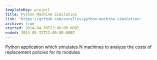 ```yaml
---
templateKey: project
title: Python Machine Simulation
link: 'https://github.com/corallus/python-machine-simulation'
archive: true
started: 2014-04-30T22:00:00.000Z
ended: 2014-05-31T22:00:00.000Z
---
```

Python application which simulates N machines to analyze the costs of replacement policies for its modules

